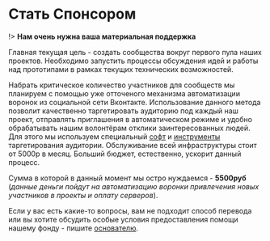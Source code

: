 # Стать Спонсором

!> **Нам очень нужна ваша материальная поддержка**

Главная текущая цель - создать сообщества вокруг первого пула наших проектов. Необходимо запустить процессы обсуждения идей и работы над прототипами в рамках текущих технических возможностей.

Набрать критическое количество участников для сообществ мы планируем с помощью уже отточеного механизма автоматизации воронок из социальной сети Вконтакте. Использование данного метода позволит качественно таргетировать аудиторию под каждый наш проект, отправлять приглашения в автоматическом режиме и удобно обрабатывать нашим волонтёрам отклики заинтересованных людей. Для этого мы используем специальный [софт](https://perfect.studio/tools/VKAccountsManager) и [инструменты](https://vk.targethunter.ru) таргетирования аудитории. Обслуживание всей инфраструктуры стоит от 5000р в месяц. Больший бюджет, естественно, ускорит данный процесс.

Сумма в которой в данный момент мы остро нуждаемся - **5500руб** (_данные деньги пойдут на автоматизацию воронки привлечения новых участников в проекты и оплату серверов_).

Если у вас есть какие-то вопросы, вам не подходит способ перевода или вы хотите обсудить особые условия предоставления помощи нашему фонду - пишите [основателю](https://t.me/grandcore).
